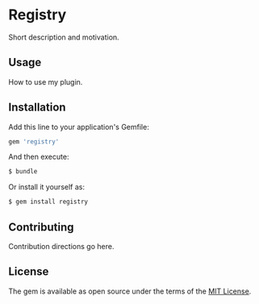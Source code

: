 # Registry
Short description and motivation.

## Usage
How to use my plugin.

## Installation
Add this line to your application's Gemfile:

```ruby
gem 'registry'
```

And then execute:
```bash
$ bundle
```

Or install it yourself as:
```bash
$ gem install registry
```

## Contributing
Contribution directions go here.

## License
The gem is available as open source under the terms of the [MIT License](https://opensource.org/licenses/MIT).
